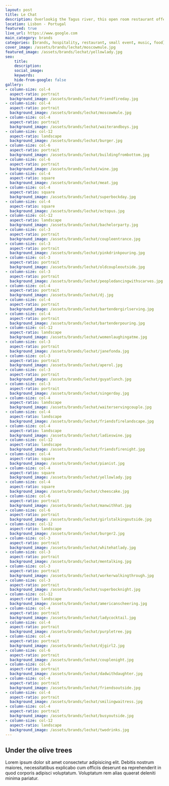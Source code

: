 ```yaml
---
layout: post
title: Le Chat
description: Overlookig the Tagus river, this open room restaurant offers great views, food and atmosphere to its customers
location: Lisbon - Portugal
featured: true
live_url: https://www.google.com
main_category: brands
categories: [brands, hospitality, restaurant, small event, music, food]
cover_image: /assets/brands/lechat/moscowmule.jpg
featured_image: /assets/brands/lechat/yellowlady.jpg
seo:
    title:
    description:
    social_image:
    keywords:
    hide-from-google: false 
gallery:
- column-size: col-4
  aspect-ratio: portrait
  background_image: /assets/brands/lechat/friendfireday.jpg
- column-size: col-4
  aspect-ratio: portrait
  background_image: /assets/brands/lechat/moscowmule.jpg
- column-size: col-4
  aspect-ratio: portrait
  background_image: /assets/brands/lechat/waiterandboys.jpg
- column-size: col-12
  aspect-ratio: landscape
  background_image: /assets/brands/lechat/burger.jpg
- column-size: col-6
  aspect-ratio: portrait
  background_image: /assets/brands/lechat/buildingfrombottom.jpg
- column-size: col-6
  aspect-ratio: portrait
  background_image: /assets/brands/lechat/wine.jpg
- column-size: col-4
  aspect-ratio: square
  background_image: /assets/brands/lechat/meat.jpg
- column-size: col-4
  aspect-ratio: square
  background_image: /assets/brands/lechat/superbockday.jpg
- column-size: col-4
  aspect-ratio: square
  background_image: /assets/brands/lechat/octopus.jpg
- column-size: col-12
  aspect-ratio: landscape
  background_image: /assets/brands/lechat/bachelorparty.jpg
- column-size: col-3
  aspect-ratio: portrait
  background_image: /assets/brands/lechat/coupleentrance.jpg
- column-size: col-3
  aspect-ratio: portrait
  background_image: /assets/brands/lechat/pinkdrinkpouring.jpg
- column-size: col-3
  aspect-ratio: portrait
  background_image: /assets/brands/lechat/oldcoupleoutside.jpg
- column-size: col-3
  aspect-ratio: portrait
  background_image: /assets/brands/lechat/peopledancingwithscarves.jpg
- column-size: col-4
  aspect-ratio: portrait
  background_image: /assets/brands/lechat/dj.jpg
- column-size: col-4
  aspect-ratio: portrait
  background_image: /assets/brands/lechat/bartendergirlserving.jpg
- column-size: col-4
  aspect-ratio: portrait
  background_image: /assets/brands/lechat/bartenderpouring.jpg
- column-size: col-12
  aspect-ratio: landscape
  background_image: /assets/brands/lechat/womenlaughingatme.jpg
- column-size: col-3
  aspect-ratio: portrait
  background_image: /assets/brands/lechat/janefonda.jpg
- column-size: col-3
  aspect-ratio: portrait
  background_image: /assets/brands/lechat/aperol.jpg
- column-size: col-3
  aspect-ratio: portrait
  background_image: /assets/brands/lechat/guyatlunch.jpg
- column-size: col-3
  aspect-ratio: portrait
  background_image: /assets/brands/lechat/singerday.jpg
- column-size: col-4
  aspect-ratio: landscape
  background_image: /assets/brands/lechat/waiterservingcouple.jpg
- column-size: col-4
  aspect-ratio: landscape
  background_image: /assets/brands/lechat/friendsfirelandscape.jpg
- column-size: col-4
  aspect-ratio: landscape
  background_image: /assets/brands/lechat/ladieswine.jpg
- column-size: col-12
  aspect-ratio: landscape
  background_image: /assets/brands/lechat/friendsfirenight.jpg
- column-size: col-4
  aspect-ratio: square
  background_image: /assets/brands/lechat/pianist.jpg
- column-size: col-4
  aspect-ratio: square
  background_image: /assets/brands/lechat/yellowlady.jpg
- column-size: col-4
  aspect-ratio: square
  background_image: /assets/brands/lechat/cheescake.jpg
- column-size: col-6
  aspect-ratio: portrait
  background_image: /assets/brands/lechat/manwithhat.jpg
- column-size: col-6
  aspect-ratio: portrait
  background_image: /assets/brands/lechat/girlstalkingoutside.jpg
- column-size: col-12
  aspect-ratio: landscape
  background_image: /assets/brands/lechat/burger2.jpg
- column-size: col-3
  aspect-ratio: portrait
  background_image: /assets/brands/lechat/whitehatlady.jpg
- column-size: col-3
  aspect-ratio: portrait
  background_image: /assets/brands/lechat/mentalking.jpg
- column-size: col-3
  aspect-ratio: portrait
  background_image: /assets/brands/lechat/workerwalkingthrough.jpg
- column-size: col-3
  aspect-ratio: portrait
  background_image: /assets/brands/lechat/superbocknight.jpg
- column-size: col-12
  aspect-ratio: landscape
  background_image: /assets/brands/lechat/americanscheering.jpg
- column-size: col-4
  aspect-ratio: portrait
  background_image: /assets/brands/lechat/ladycocktail.jpg
- column-size: col-4
  aspect-ratio: portrait
  background_image: /assets/brands/lechat/purpletree.jpg
- column-size: col-4
  aspect-ratio: portrait
  background_image: /assets/brands/lechat/djgirl2.jpg
- column-size: col-6
  aspect-ratio: portrait
  background_image: /assets/brands/lechat/couplenight.jpg
- column-size: col-6
  aspect-ratio: portrait
  background_image: /assets/brands/lechat/dadwithdaughter.jpg
- column-size: col-4
  aspect-ratio: portrait
  background_image: /assets/brands/lechat/friendsoutside.jpg
- column-size: col-4
  aspect-ratio: portrait
  background_image: /assets/brands/lechat/smilingwaitress.jpg
- column-size: col-4
  aspect-ratio: portrait
  background_image: /assets/brands/lechat/busyoutside.jpg
- column-size: col-12
  aspect-ratio: landscape
  background_image: /assets/brands/lechat/twodrinks.jpg
---
```


## Under the olive trees

Lorem ipsum dolor sit amet consectetur adipisicing elit. Debitis nostrum maiores, necessitatibus explicabo cum officiis deserunt ea reprehenderit in quod corporis adipisci voluptatum. Voluptatum rem alias quaerat deleniti minima pariatur.


